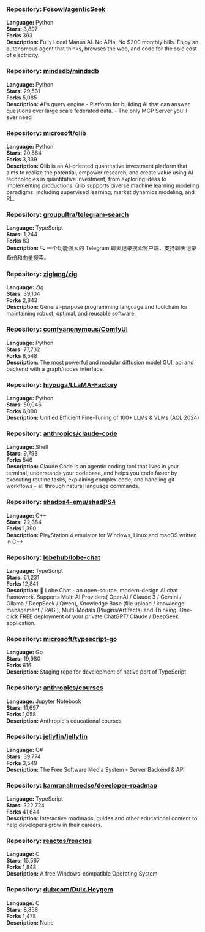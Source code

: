 ### **Repository:** [Fosowl/agenticSeek](https://github.com/Fosowl/agenticSeek)  

**Language:** Python  
**Stars:** 3,897  
**Forks** 393  
**Description:** Fully Local Manus AI. No APIs, No $200 monthly bills. Enjoy an autonomous agent that thinks, browses the web, and code for the sole cost of electricity.  

### **Repository:** [mindsdb/mindsdb](https://github.com/mindsdb/mindsdb)  

**Language:** Python  
**Stars:** 29,531  
**Forks** 5,085  
**Description:** AI's query engine - Platform for building AI that can answer questions over large scale federated data. - The only MCP Server you'll ever need  

### **Repository:** [microsoft/qlib](https://github.com/microsoft/qlib)  

**Language:** Python  
**Stars:** 20,864  
**Forks** 3,339  
**Description:** Qlib is an AI-oriented quantitative investment platform that aims to realize the potential, empower research, and create value using AI technologies in quantitative investment, from exploring ideas to implementing productions. Qlib supports diverse machine learning modeling paradigms. including supervised learning, market dynamics modeling, and RL.  

### **Repository:** [groupultra/telegram-search](https://github.com/groupultra/telegram-search)  

**Language:** TypeScript  
**Stars:** 1,244  
**Forks** 83  
**Description:** 🔍 一个功能强大的 Telegram 聊天记录搜索客户端，支持聊天记录备份和向量搜索。  

### **Repository:** [ziglang/zig](https://github.com/ziglang/zig)  

**Language:** Zig  
**Stars:** 39,104  
**Forks** 2,843  
**Description:** General-purpose programming language and toolchain for maintaining robust, optimal, and reusable software.  

### **Repository:** [comfyanonymous/ComfyUI](https://github.com/comfyanonymous/ComfyUI)  

**Language:** Python  
**Stars:** 77,732  
**Forks** 8,548  
**Description:** The most powerful and modular diffusion model GUI, api and backend with a graph/nodes interface.  

### **Repository:** [hiyouga/LLaMA-Factory](https://github.com/hiyouga/LLaMA-Factory)  

**Language:** Python  
**Stars:** 50,046  
**Forks** 6,090  
**Description:** Unified Efficient Fine-Tuning of 100+ LLMs & VLMs (ACL 2024)  

### **Repository:** [anthropics/claude-code](https://github.com/anthropics/claude-code)  

**Language:** Shell  
**Stars:** 9,793  
**Forks** 546  
**Description:** Claude Code is an agentic coding tool that lives in your terminal, understands your codebase, and helps you code faster by executing routine tasks, explaining complex code, and handling git workflows - all through natural language commands.  

### **Repository:** [shadps4-emu/shadPS4](https://github.com/shadps4-emu/shadPS4)  

**Language:** C++  
**Stars:** 22,384  
**Forks** 1,390  
**Description:** PlayStation 4 emulator for Windows, Linux and macOS written in C++  

### **Repository:** [lobehub/lobe-chat](https://github.com/lobehub/lobe-chat)  

**Language:** TypeScript  
**Stars:** 61,231  
**Forks** 12,841  
**Description:** 🤯 Lobe Chat - an open-source, modern-design AI chat framework. Supports Multi AI Providers( OpenAI / Claude 3 / Gemini / Ollama / DeepSeek / Qwen), Knowledge Base (file upload / knowledge management / RAG ), Multi-Modals (Plugins/Artifacts) and Thinking. One-click FREE deployment of your private ChatGPT/ Claude / DeepSeek application.  

### **Repository:** [microsoft/typescript-go](https://github.com/microsoft/typescript-go)  

**Language:** Go  
**Stars:** 19,980  
**Forks** 616  
**Description:** Staging repo for development of native port of TypeScript  

### **Repository:** [anthropics/courses](https://github.com/anthropics/courses)  

**Language:** Jupyter Notebook  
**Stars:** 11,697  
**Forks** 1,058  
**Description:** Anthropic's educational courses  

### **Repository:** [jellyfin/jellyfin](https://github.com/jellyfin/jellyfin)  

**Language:** C#  
**Stars:** 39,774  
**Forks** 3,549  
**Description:** The Free Software Media System - Server Backend & API  

### **Repository:** [kamranahmedse/developer-roadmap](https://github.com/kamranahmedse/developer-roadmap)  

**Language:** TypeScript  
**Stars:** 322,724  
**Forks** 41,644  
**Description:** Interactive roadmaps, guides and other educational content to help developers grow in their careers.  

### **Repository:** [reactos/reactos](https://github.com/reactos/reactos)  

**Language:** C  
**Stars:** 15,567  
**Forks** 1,848  
**Description:** A free Windows-compatible Operating System  

### **Repository:** [duixcom/Duix.Heygem](https://github.com/duixcom/Duix.Heygem)  

**Language:** C  
**Stars:** 8,858  
**Forks** 1,478  
**Description:** None  

